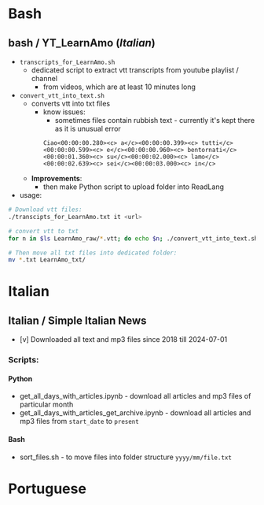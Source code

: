 # Bash
## bash / YT_LearnAmo  (*Italian*)
- `transcripts_for_LearnAmo.sh`
	- dedicated script to extract vtt transcripts from youtube playlist / channel
		- from videos, which are at least 10 minutes long
- `convert_vtt_into_text.sh`
	- converts vtt into txt files 
		- know issues:
			- sometimes files contain rubbish text - currently it's kept there as it is unusual error
			```text
			Ciao<00:00:00.280><c> a</c><00:00:00.399><c> tutti</c><00:00:00.599><c> e</c><00:00:00.960><c> bentornati</c><00:00:01.360><c> su</c><00:00:02.000><c> lamo</c><00:00:02.639><c> sei</c><00:00:03.000><c> in</c>
			```
	- **Improvements**:
		- then make Python script to upload folder into ReadLang
- usage:
```bash
# Download vtt files:
./transcipts_for_LearnAmo.txt it <url>

# convert vtt to txt
for n in $ls LearnAmo_raw/*.vtt; do echo $n; ./convert_vtt_into_text.sh "$n" ; done

# Then move all txt files into dedicated folder:
mv *.txt LearnAmo_txt/
```
# Italian
## Italian / Simple Italian News
- [v] Downloaded all text and mp3 files since 2018 till 2024-07-01
### Scripts:
#### Python
- get_all_days_with_articles.ipynb - download all articles and mp3 files of particular month
- get_all_days_with_articles_get_archive.ipynb - download all articles and mp3 files from `start_date` to `present`
#### Bash
- sort_files.sh - to move files into folder structure  `yyyy/mm/file.txt`


# Portuguese

